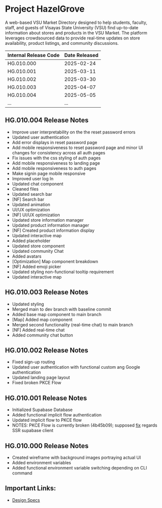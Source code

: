 # Project HazelGrove
A web-based VSU Market Directory designed to help students, faculty, staff, and guests of Visayas State University (VSU) find up-to-date information about stores and products in the VSU Market. The platform leverages crowdsourced data to provide real-time updates on store availability, product listings, and community discussions.

| Internal Release Code | Date Released |
|-----------------------|---------------|
| HG.010.000 | 2025-02-24 |
| HG.010.001 | 2025-03-11 |
| HG.010.002 | 2025-03-30 |
| HG.010.003 | 2025-04-07 |
| HG.010.004 | 2025-05-05 |
| ... | ... |

## HG.010.004 Release Notes
- Improve user interpretability on the the reset password errors
- Updated user authentication
- Add error displays in reset password page
- Add mobile responsiveness to reset password page and minor UI changes for consistency across all auth pages
- Fix issues with the css styling of auth pages
- Add mobile responsiveness to landing page
- Add mobile responsiveness to auth pages
- Make signin page mobile responsive
- Improved user log In
- Updated chat component
- Cleaned files
- Updated search bar
- [NF] Search bar
- Updated animation
- UI/UX optimization
- [NF] UI/UX optimization
- Updated store information manager
- Updated product information manager
- [NF] Created product information display
- Updated interactive map
- Added placeholder
- Updated store component
- Updated community Chat
- Added avatars
- [Optimization] Map component breakdown
- [NF] Added emoji picker
- Updated styling non-functional tooltip requirement
- Updated interactive map

## HG.010.003 Release Notes
- Updated styling
- Merged main to dev branch with baseline commit
- Added base map component to main branch
- [Map] Added map component
- Merged second functionality (real-time chat) to main branch
- [NF] Added real-time chat
- Added community chat button

## HG.010.002 Release Notes
- Fixed sign-up routing
- Updated user authentication with functional custom ang Google authentication
- Updated landing page layout 
- Fixed broken PKCE Flow

## HG.010.001 Release Notes
- Initialized Supabase Database
- Added functional implicit flow authentication
- Updated implicit flow to PKCE flow
- NOTES: PKCE Flow is currently broken (4b45b09); supposed [fix](https://www.youtube.com/watch?v=ugF8Vi7nQvU) regards SSR supabase client

## HG.010.000 Release Notes
- Created wireframe with background images portraying actual UI
- Added environment variables
- Added functional environment variable switching depending on CLI command

## Important Links:
- [Design Specs](https://github.com/HeyListen101/hazel-grove)
